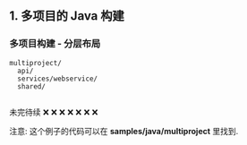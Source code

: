 ## 1. 多项目的 Java 构建

### 多项目构建 - 分层布局

```
multiproject/
  api/
  services/webservice/
  shared/
  
```

未完待续   ❌ ❌ ❌ ❌ ❌ ❌ ❌

注意: 这个例子的代码可以在 **samples/java/multiproject** 里找到.
